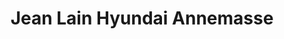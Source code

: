 ---
title: "Jean Lain Hyundai Annemasse"
url: /ville-la-grand/jean-lain-hyundai-annemasse/
shop: Autohaus
---